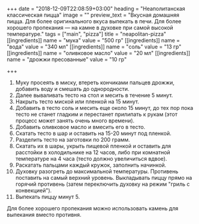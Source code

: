 +++
date = "2018-12-09T22:08:59+03:00"
heading = "Неаполитанская классическая пицца"
image = ""
preview_text = "Вкусная домашняя пицца. Для более оригинального вкуса выпекать в печи. Для более хорошего пропекания — на камне в духовке при самой высокой температуре."
tags = ["main", "pizza"]
title = "neapolitan-pizza"
[[ingredients]]
name = "мука"
value = "500 гр"
[[ingredients]]
name = "вода"
value = "340 мл"
[[ingredients]]
name = "соль"
value = "13 гр"
[[ingredients]]
name = "оливковое масло"
value = "20 мл"
[[ingredients]]
name = "дрожжи пресованные"
value = "10 гр"

+++
 1. Муку просеять в миску, втереть кончиками пальцев дрожжи, добавить воду и смешать до однородности.
 2. Далее вываливать тесто на стол и месить в течение 5 минут.
 3. Накрыть тесто миской или пленкой на 15 минут.
 4. Добавить в тесто соль и месить еще около 15 минут, до тех пор пока тесто не станет гладким и перестанет прилипать к рукам (этот процесс может занять очень много времени). 
 5. Добавить оливковое масло и вмесить его в тесто.
 6. Скатать тесто в шар и оставить на 15-20 минут под пленкой.
 7. Разделить тесто на заготовки по 200 грамм.
 8. Скатать их в шары, укрыть пищевой пленкой и оставить для расстойки в холодильнике на 12 часов, либо при комнатной температуре на 4 часа (тесто должно увеличиться вдвое).
 9. Раскатать пальцами каждый кружок, заполнить начинкой.
10. Духовку разогреть до максимальной температуры. Противень поставить на самый верхний уровень. Выкладывать пиццу прямо на горячий противень (затем переключить духовку на режим "гриль с конвекцией").
11. Выпекать пиццу минут 5.

Для более хорошего пропекания можно использовать камень для выпекания вместо противня.
